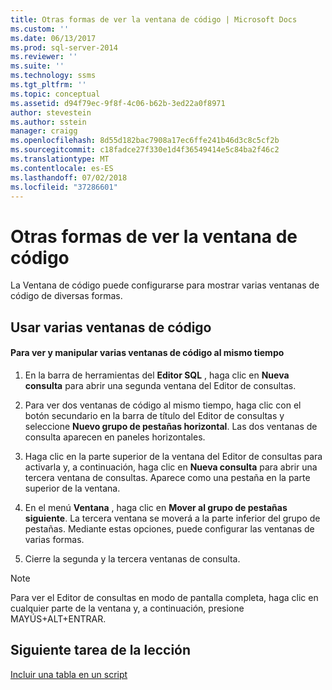 ```yaml
---
title: Otras formas de ver la ventana de código | Microsoft Docs
ms.custom: ''
ms.date: 06/13/2017
ms.prod: sql-server-2014
ms.reviewer: ''
ms.suite: ''
ms.technology: ssms
ms.tgt_pltfrm: ''
ms.topic: conceptual
ms.assetid: d94f79ec-9f8f-4c06-b62b-3ed22a0f8971
author: stevestein
ms.author: sstein
manager: craigg
ms.openlocfilehash: 8d55d182bac7908a17ec6ffe241b46d3c8c5cf2b
ms.sourcegitcommit: c18fadce27f330e1d4f36549414e5c84ba2f46c2
ms.translationtype: MT
ms.contentlocale: es-ES
ms.lasthandoff: 07/02/2018
ms.locfileid: "37286601"
---
```

# <a name="other-ways-of-viewing-the-code-window"></a>Otras formas de ver la ventana de código
  La Ventana de código puede configurarse para mostrar varias ventanas de código de diversas formas.  
  
## <a name="using-multiple-code-windows"></a>Usar varias ventanas de código  
  
#### <a name="to-view-and-manipulate-multiple-code-windows-at-once"></a>Para ver y manipular varias ventanas de código al mismo tiempo  
  
1.  En la barra de herramientas del **Editor SQL** , haga clic en **Nueva consulta** para abrir una segunda ventana del Editor de consultas.  
  
2.  Para ver dos ventanas de código al mismo tiempo, haga clic con el botón secundario en la barra de título del Editor de consultas y seleccione **Nuevo grupo de pestañas horizontal**. Las dos ventanas de consulta aparecen en paneles horizontales.  
  
3.  Haga clic en la parte superior de la ventana del Editor de consultas para activarla y, a continuación, haga clic en **Nueva consulta** para abrir una tercera ventana de consultas. Aparece como una pestaña en la parte superior de la ventana.  
  
4.  En el menú **Ventana** , haga clic en **Mover al grupo de pestañas siguiente**. La tercera ventana se moverá a la parte inferior del grupo de pestañas. Mediante estas opciones, puede configurar las ventanas de varias formas.  
  
5.  Cierre la segunda y la tercera ventanas de consulta.  
  
> [!NOTE]  
>  Para ver el Editor de consultas en modo de pantalla completa, haga clic en cualquier parte de la ventana y, a continuación, presione MAYÚS+ALT+ENTRAR.  
  
## <a name="next-task-in-lesson"></a>Siguiente tarea de la lección  
 [Incluir una tabla en un script](lesson-2-6-script-a-table.md)  
  
  
